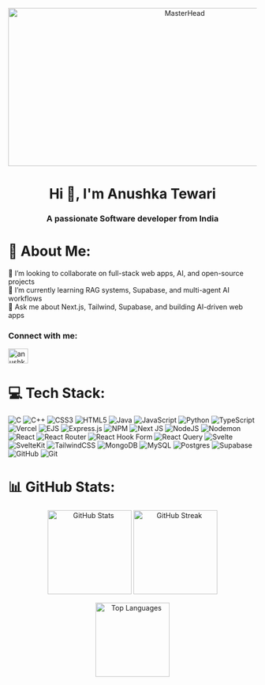 
<p align="center">
  <img src="https://i.pinimg.com/originals/7f/cf/93/7fcf934afb655c2e0c04094a157e5c45.gif" alt="MasterHead" width="700" height="320"/>
</p>

<h1 align="center">Hi 👋, I'm Anushka Tewari</h1>
<h3 align="center">A passionate Software developer from India</h3>

<!-- <div align="center">
  <img 
    alt="Coding" 
    width="380" 
    src="https://i.pinimg.com/originals/7f/cf/93/7fcf934afb655c2e0c04094a157e5c45.gif"
    style="border-radius: 15px; margin: 10px 0 10px 20px; box-shadow: 0 0 10px rgba(0,0,0,0.2);" 
  />
</div> -->

# 💫 About Me:
🔭 I’m looking to collaborate on full-stack web apps, AI, and open-source projects<br>
🌱 I’m currently learning RAG systems, Supabase, and multi-agent AI workflows<br>
💬 Ask me about Next.js, Tailwind, Supabase, and building AI-driven web apps

<h3 align="left">Connect with me:</h3>
<p align="left">
  <a href="https://www.linkedin.com/in/anushka-tewari-6289a0276/" target="blank">
    <img align="center" 
         src="https://raw.githubusercontent.com/rahuldkjain/github-profile-readme-generator/master/src/images/icons/Social/linked-in-alt.svg" 
         alt="anushka tewari" 
         height="30" width="40" />
  </a>
</p>



# 💻 Tech Stack:
![C](https://img.shields.io/badge/c-%2300599C.svg?style=for-the-badge&logo=c&logoColor=white) ![C++](https://img.shields.io/badge/c++-%2300599C.svg?style=for-the-badge&logo=c%2B%2B&logoColor=white) ![CSS3](https://img.shields.io/badge/css3-%231572B6.svg?style=for-the-badge&logo=css3&logoColor=white) ![HTML5](https://img.shields.io/badge/html5-%23E34F26.svg?style=for-the-badge&logo=html5&logoColor=white) ![Java](https://img.shields.io/badge/java-%23ED8B00.svg?style=for-the-badge&logo=openjdk&logoColor=white) ![JavaScript](https://img.shields.io/badge/javascript-%23323330.svg?style=for-the-badge&logo=javascript&logoColor=%23F7DF1E) ![Python](https://img.shields.io/badge/python-3670A0?style=for-the-badge&logo=python&logoColor=ffdd54) ![TypeScript](https://img.shields.io/badge/typescript-%23007ACC.svg?style=for-the-badge&logo=typescript&logoColor=white) ![Vercel](https://img.shields.io/badge/vercel-%23000000.svg?style=for-the-badge&logo=vercel&logoColor=white) ![EJS](https://img.shields.io/badge/ejs-%23B4CA65.svg?style=for-the-badge&logo=ejs&logoColor=black) ![Express.js](https://img.shields.io/badge/express.js-%23404d59.svg?style=for-the-badge&logo=express&logoColor=%2361DAFB) ![NPM](https://img.shields.io/badge/NPM-%23CB3837.svg?style=for-the-badge&logo=npm&logoColor=white) ![Next JS](https://img.shields.io/badge/Next-black?style=for-the-badge&logo=next.js&logoColor=white) ![NodeJS](https://img.shields.io/badge/node.js-6DA55F?style=for-the-badge&logo=node.js&logoColor=white) ![Nodemon](https://img.shields.io/badge/NODEMON-%23323330.svg?style=for-the-badge&logo=nodemon&logoColor=%BBDEAD) ![React](https://img.shields.io/badge/react-%2320232a.svg?style=for-the-badge&logo=react&logoColor=%2361DAFB) ![React Router](https://img.shields.io/badge/React_Router-CA4245?style=for-the-badge&logo=react-router&logoColor=white) ![React Hook Form](https://img.shields.io/badge/React%20Hook%20Form-%23EC5990.svg?style=for-the-badge&logo=reacthookform&logoColor=white) ![React Query](https://img.shields.io/badge/-React%20Query-FF4154?style=for-the-badge&logo=react%20query&logoColor=white) ![Svelte](https://img.shields.io/badge/svelte-%23f1413d.svg?style=for-the-badge&logo=svelte&logoColor=white) ![SvelteKit](https://img.shields.io/badge/sveltekit-%23ff3e00.svg?style=for-the-badge&logo=svelte&logoColor=white) ![TailwindCSS](https://img.shields.io/badge/tailwindcss-%2338B2AC.svg?style=for-the-badge&logo=tailwind-css&logoColor=white) ![MongoDB](https://img.shields.io/badge/MongoDB-%234ea94b.svg?style=for-the-badge&logo=mongodb&logoColor=white) ![MySQL](https://img.shields.io/badge/mysql-4479A1.svg?style=for-the-badge&logo=mysql&logoColor=white) ![Postgres](https://img.shields.io/badge/postgres-%23316192.svg?style=for-the-badge&logo=postgresql&logoColor=white) ![Supabase](https://img.shields.io/badge/Supabase-3ECF8E?style=for-the-badge&logo=supabase&logoColor=white) ![GitHub](https://img.shields.io/badge/github-%23121011.svg?style=for-the-badge&logo=github&logoColor=white) ![Git](https://img.shields.io/badge/git-%23F05033.svg?style=for-the-badge&logo=git&logoColor=white)
# 📊 GitHub Stats:

<p align="center">
  <img 
    src="https://github-readme-stats.vercel.app/api?username=Anushka404&theme=catppuccin_mocha&hide_border=true&include_all_commits=false&count_private=false" 
    alt="GitHub Stats" 
    height="170"
  />
  <img 
    src="https://nirzak-streak-stats.vercel.app/?user=Anushka404&theme=catppuccin_mocha&hide_border=true" 
    alt="GitHub Streak" 
    height="170"
  />
</p>

<p align="center">
  <img 
    src="https://github-readme-stats.vercel.app/api/top-langs/?username=Anushka404&theme=catppuccin_mocha&hide_border=true&include_all_commits=false&count_private=false&layout=compact" 
    alt="Top Languages" 
    height="150"
  />
</p>

<!-- Proudly created with GPRM ( https://gprm.itsvg.in ) -->
